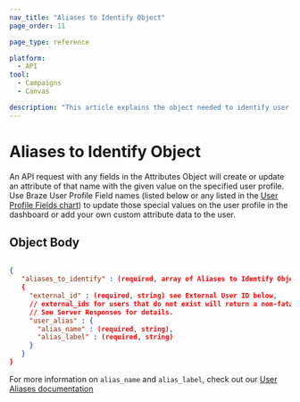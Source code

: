```yaml
---
nav_title: "Aliases to Identify Object"
page_order: 11

page_type: reference

platform:
  - API
tool:
  - Campaigns
  - Canvas

description: "This article explains the object needed to identify user aliases."
---
```


#  Aliases to Identify Object

An API request with any fields in the Attributes Object will create or update an attribute of that name with the given value on the specified user profile. Use Braze User Profile Field names (listed below or any listed in the [User Profile Fields chart]({{site.baseurl}}/api/objects_filters/user_attributes_object/#braze-user-profile-fields)) to update those special values on the user profile in the dashboard or add your own custom attribute data to the user.

##  Object Body

```json

{
   "aliases_to_identify" : (required, array of Aliases to Identify Object)
   {
     "external_id" : (required, string) see External User ID below,
     // external_ids for users that do not exist will return a non-fatal error.
     // See Server Responses for details.
     "user_alias" : {
       "alias_name" : (required, string),
       "alias_label" : (required, string)
     }
   }
}
```

For more information on `alias_name` and `alias_label`, check out our [User Aliases documentation]({{site.baseurl}}/user_guide/data_and_analytics/user_data_collection/user_profile_lifecycle/#user-aliases)
